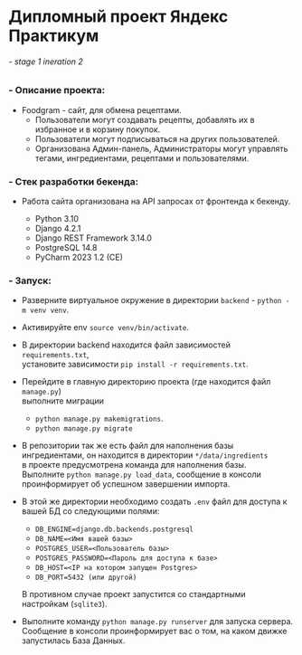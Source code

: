# Дипломный проект Яндекс Практикум
###### - stage 1 ineration 2

### - Описание проекта:
- Foodgram - сайт, для обмена рецептами.
  - Пользователи могут создавать рецепты, добавлять их в избранное и в корзину покупок.
  - Пользователи могут подписываться на других пользователей.
  - Организована Админ-панель, Администраторы могут управлять тегами, ингредиентами, рецептами и пользователями.



### - Стек разработки бекенда:
- Работа сайта организована на API запросах от фронтенда к бекенду.

  - Python 3.10
  - Django 4.2.1
  - Django REST Framework 3.14.0
  - PostgreSQL 14.8
  - PyCharm 2023 1.2 (CE)


### - Запуск:

- Разверните виртуальное окружение в директории `backend` - `python -m venv venv`.
- Активируйте env `source venv/bin/activate`.
- В директории backend находится файл зависимостей `requirements.txt`, \
    установите зависимости `pip install -r requirements.txt`.
- Перейдите в главную директорию проекта (где находится файл `manage.py`) \
  выполните миграции 
    - `python manage.py makemigrations`.
    - `python manage.py migrate`
- В репозитории так же есть файл для наполнения базы ингредиентами, он находится в директории `*/data/ingredients`\
    в проекте предусмотрена команда для наполнения базы. \
    Выполните `python manage.py load_data`, сообщение в консоли проинформирует об успешном завершении импорта.
- В этой же директории необходимо создать `.env` файл для доступа к вашей БД со следующими полями:
  - `DB_ENGINE=django.db.backends.postgresql`
  - `DB_NAME=<Имя вашей базы>`
  - `POSTGRES_USER=<Пользователь базы>`
  - `POSTGRES_PASSWORD=<Пароль для доступа к базе>`
  - `DB_HOST=<IP на котором запущен Postgres>`
  - `DB_PORT=5432 (или другой)`

  В противном случае проект запустится со стандартными настройкам (`sqlite3`).
- Выполните команду `python manage.py runserver` для запуска сервера.\
    Сообщение в консоли проинформирует вас о том, на каком движке запустилась База Данных.
    
